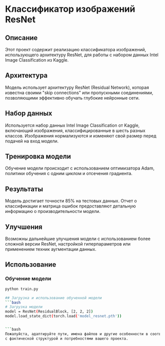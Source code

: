 # Классификатор изображений ResNet

## Описание
Этот проект содержит реализацию классификатора изображений, использующего архитектуру ResNet, для работы с набором данных Intel Image Classification из Kaggle.

## Архитектура
Модель использует архитектуру ResNet (Residual Network), которая известна своими "skip connections" или пропускными соединениями, позволяющими эффективно обучать глубокие нейронные сети.

## Набор данных
Используется набор данных Intel Image Classification от Kaggle, включающий изображения, классифицированные в шесть разных классов. Изображения нормализуются и изменяют свой размер перед подачей на вход модели.

## Тренировка модели
Обучение модели происходит с использованием оптимизатора Adam, политики обучения с одним циклом и отсечения градиента.

## Результаты
Модель достигает точности 85% на тестовых данных. Отчет о классификации и матрица ошибок предоставляют детальную информацию о производительности модели.

## Улучшения
Возможны дальнейшие улучшения модели с использованием более сложной версии ResNet, настройкой гиперпараметров или применением техник аугментации данных.

## Использование
### Обучение модели
```bash
python train.py

## Загрузка и использование обученной модели
```bash
# Загрузка модели
model = ResNet(ResidualBlock, [2, 2, 2])
model.load_state_dict(torch.load('model_resnet.pth'))


```bash
Пожалуйста, адаптируйте пути, имена файлов и другие особенности в соответствии 
с фактической структурой и потребностями вашего проекта.


